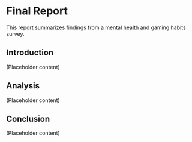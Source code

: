 # Final Report

This report summarizes findings from a mental health and gaming habits survey.

## Introduction
(Placeholder content)

## Analysis
(Placeholder content)

## Conclusion
(Placeholder content)
